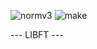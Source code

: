 ![normv3](https://github.com/busshi/libft/actions/workflows/norm.yml/badge.svg) ![make](https://github.com/busshi/libft/actions/workflows/make.yml/badge.svg)


--- LIBFT ---

